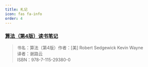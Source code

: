 ```yaml
---
title: 札记
icon: fas fa-info
order: 4
---
```


### [算法（第4版）读书笔记](http://kamenriderkuuga.github.io/algs4-solutions)

> 书名：算法（第4版）作者：[美] Robert Sedgewick Kevin Wayne\
译者：谢路云\
ISBN：978-7-115-29380-0